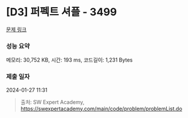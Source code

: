 # [D3] 퍼펙트 셔플 - 3499 

[문제 링크](https://swexpertacademy.com/main/code/problem/problemDetail.do?contestProbId=AWGsRbk6AQIDFAVW) 

### 성능 요약

메모리: 30,752 KB, 시간: 193 ms, 코드길이: 1,231 Bytes

### 제출 일자

2024-01-27 11:31



> 출처: SW Expert Academy, https://swexpertacademy.com/main/code/problem/problemList.do